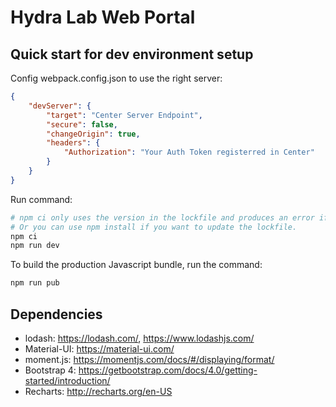 # Hydra Lab Web Portal

## Quick start for dev environment setup

Config webpack.config.json to use the right server:

```json
{
    "devServer": {
        "target": "Center Server Endpoint",
        "secure": false,
        "changeOrigin": true,
        "headers": {
            "Authorization": "Your Auth Token registerred in Center"
        }
    }
}
```

Run command:
```bash
# npm ci only uses the version in the lockfile and produces an error if the package-lock.json and package.json are out of sync.
# Or you can use npm install if you want to update the lockfile.
npm ci
npm run dev
```

To build the production Javascript bundle, run the command:

```bash
npm run pub
```

## Dependencies

- lodash: https://lodash.com/, https://www.lodashjs.com/
- Material-UI: https://material-ui.com/
- moment.js: https://momentjs.com/docs/#/displaying/format/
- Bootstrap 4: https://getbootstrap.com/docs/4.0/getting-started/introduction/
- Recharts: http://recharts.org/en-US
